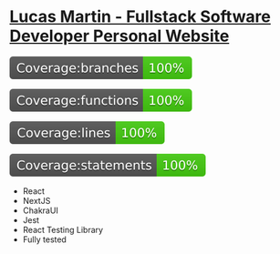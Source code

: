 # [Lucas Martin - Fullstack Software Developer Personal Website](lucasmartin.me)

![branches](/docs/badges/badge-branches.svg)

![functions](/docs/badges/badge-functions.svg)

![lines](/docs/badges/badge-lines.svg)

![statements](/docs/badges/badge-statements.svg)

- React
- NextJS
- ChakraUI
- Jest
- React Testing Library
- Fully tested